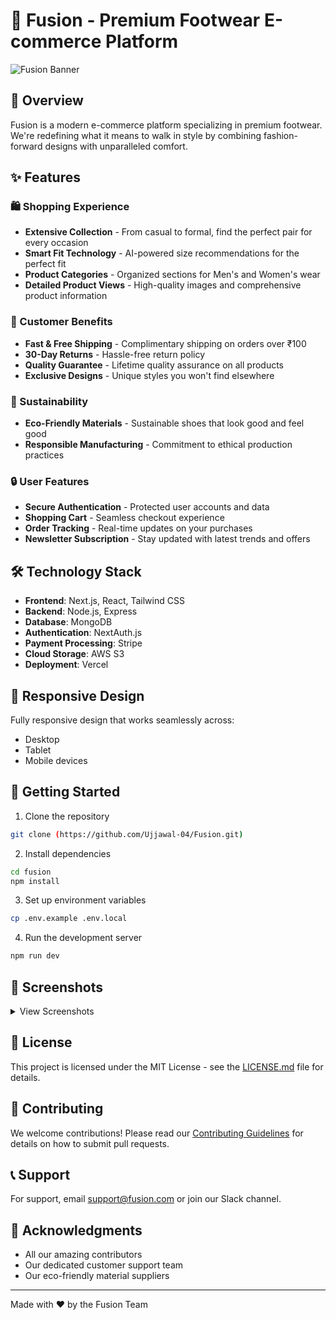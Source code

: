 # 🚀 Fusion - Premium Footwear E-commerce Platform

![Fusion Banner](/assets/1.png)

## 🌟 Overview

Fusion is a modern e-commerce platform specializing in premium footwear. We're redefining what it means to walk in style by combining fashion-forward designs with unparalleled comfort.

## ✨ Features

### 🛍️ Shopping Experience
- **Extensive Collection** - From casual to formal, find the perfect pair for every occasion
- **Smart Fit Technology** - AI-powered size recommendations for the perfect fit
- **Product Categories** - Organized sections for Men's and Women's wear
- **Detailed Product Views** - High-quality images and comprehensive product information

### 💫 Customer Benefits
- **Fast & Free Shipping** - Complimentary shipping on orders over ₹100
- **30-Day Returns** - Hassle-free return policy
- **Quality Guarantee** - Lifetime quality assurance on all products
- **Exclusive Designs** - Unique styles you won't find elsewhere

### 🌱 Sustainability
- **Eco-Friendly Materials** - Sustainable shoes that look good and feel good
- **Responsible Manufacturing** - Commitment to ethical production practices

### 🔒 User Features
- **Secure Authentication** - Protected user accounts and data
- **Shopping Cart** - Seamless checkout experience
- **Order Tracking** - Real-time updates on your purchases
- **Newsletter Subscription** - Stay updated with latest trends and offers

## 🛠️ Technology Stack

- **Frontend**: Next.js, React, Tailwind CSS
- **Backend**: Node.js, Express
- **Database**: MongoDB
- **Authentication**: NextAuth.js
- **Payment Processing**: Stripe
- **Cloud Storage**: AWS S3
- **Deployment**: Vercel

## 📱 Responsive Design

Fully responsive design that works seamlessly across:
- Desktop
- Tablet
- Mobile devices

## 🚀 Getting Started

1. Clone the repository
```bash
git clone (https://github.com/Ujjawal-04/Fusion.git)
```

2. Install dependencies
```bash
cd fusion
npm install
```

3. Set up environment variables
```bash
cp .env.example .env.local
```

4. Run the development server
```bash
npm run dev
```

## 📸 Screenshots

<details>
<summary>View Screenshots</summary>

### Homepage
![Homepage](/screenshots/homepage.png)

### Product Catalog
![Product Catalog](/screenshots/catalog.png)

### Shopping Cart
![Shopping Cart](/screenshots/cart.png)

</details>

## 📄 License

This project is licensed under the MIT License - see the [LICENSE.md](LICENSE.md) file for details.

## 👥 Contributing

We welcome contributions! Please read our [Contributing Guidelines](CONTRIBUTING.md) for details on how to submit pull requests.

## 📞 Support

For support, email support@fusion.com or join our Slack channel.

## 🙏 Acknowledgments

- All our amazing contributors
- Our dedicated customer support team
- Our eco-friendly material suppliers

---

Made with ❤️ by the Fusion Team
